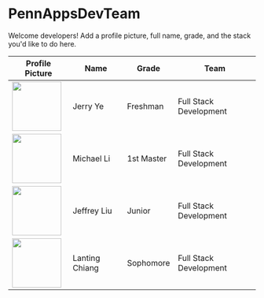 # PennAppsDevTeam
Welcome developers! Add a profile picture, full name, grade, and the stack you'd like to do here. 

Profile Picture | Name | Grade | Team |
---|---|---|---
| <img src="https://scontent-iad3-1.xx.fbcdn.net/v/t1.0-9/42791987_2144795585532568_7489887046794739712_n.jpg?_nc_cat=102&_nc_oc=AQmR6zfYBiMYtdc7CPg0kbWaBy1EZe-6vjhcZ1X-L27r2nB-RysqaJq8F7TFJ9K5JJ9rVluf-jNySxq9B41yp4tj&_nc_ht=scontent-iad3-1.xx&oh=6f9542a0ff38f32899240137b570e5cc&oe=5E46B5D2" width=100/> | Jerry Ye | Freshman | Full Stack Development
| <img src="https://scontent-iad3-1.xx.fbcdn.net/v/t1.0-9/66792987_1759426120869431_7000381343372673024_n.jpg?_nc_cat=109&_nc_oc=AQnJj8kiSthplBh74fIcEFhy2X-rkqhEap75D997Voj4zeyJnSCpePG9itauu1GSq738PYPDDQCzsyNA1ks9NPU8&_nc_ht=scontent-iad3-1.xx&oh=e5c3eab63a7555b53fb2f12ea362fba2&oe=5E8AFFF3" width=100/> | Michael Li | 1st Master | Full Stack Development
| <img src="https://instagram.fewr1-6.fna.fbcdn.net/vp/1da8c5cfaa55e96142d98f00db4507e7/5E883C19/t51.2885-19/s320x320/66063772_468626933714428_5581785703139770368_n.jpg?_nc_ht=instagram.fewr1-6.fna.fbcdn.net" width=100/> | Jeffrey Liu | Junior | Full Stack Development
| <img src = "https://scontent-iad3-1.xx.fbcdn.net/v/t1.0-1/p160x160/60957318_2060054907456233_1385483254856941568_n.jpg?_nc_cat=111&_nc_ohc=nfWV7-CZXwUAQmnDrGHHOO1PEhXySvCVYSHbYXQX1-7XH0heIeLoX-riw&_nc_ht=scontent-iad3-1.xx&oh=2e038a3ed5e367ad050b744051baa7c0&oe=5E82FD11" width = 100/> | Lanting Chiang | Sophomore | Full Stack Development
